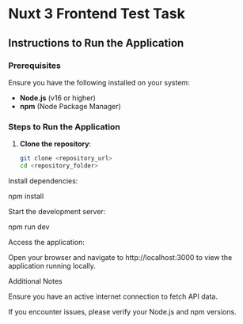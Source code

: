 # Nuxt 3 Frontend Test Task

## Instructions to Run the Application

### Prerequisites

Ensure you have the following installed on your system:

- **Node.js** (v16 or higher)
- **npm** (Node Package Manager)

### Steps to Run the Application

1. **Clone the repository**:

   ```bash
   git clone <repository_url>
   cd <repository_folder>

Install dependencies:

npm install

Start the development server:

npm run dev

Access the application:

Open your browser and navigate to http://localhost:3000 to view the application running locally.

Additional Notes

Ensure you have an active internet connection to fetch API data.

If you encounter issues, please verify your Node.js and npm versions.

